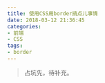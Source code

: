 ```yaml
---
title: 使用CSS用border搞点儿事情
date: 2018-03-12 21:36:45
categories:
- 前端
- CSS
tags:
- border
---
```


> 占坑先，待补充。